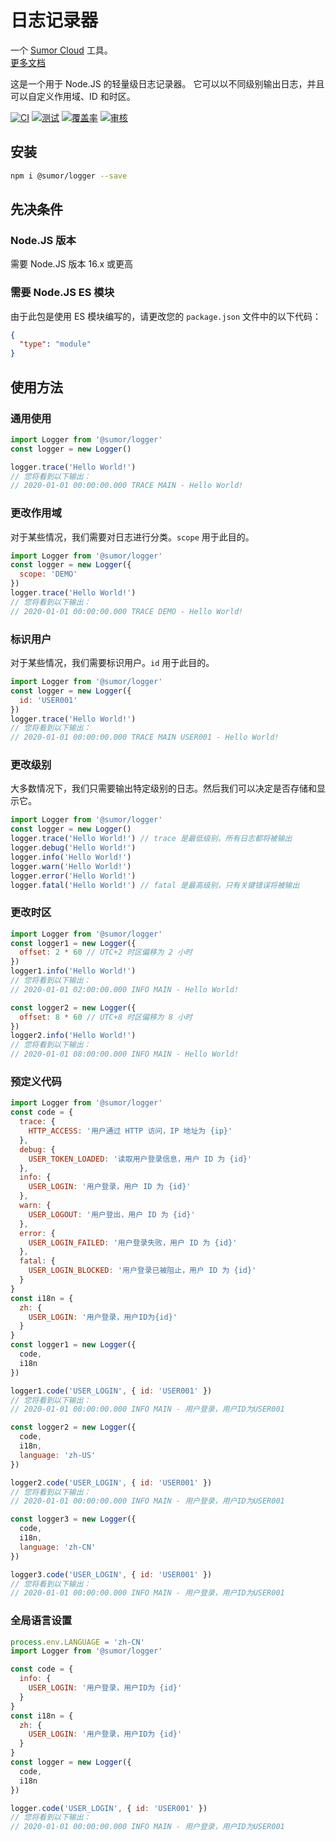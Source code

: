 # 日志记录器

一个 [Sumor Cloud](https://sumor.cloud) 工具。  
[更多文档](https://sumor.cloud/logger)

这是一个用于 Node.JS 的轻量级日志记录器。
它可以以不同级别输出日志，并且可以自定义作用域、ID 和时区。

[![CI](https://github.com/sumor-cloud/logger/actions/workflows/ci.yml/badge.svg)](https://github.com/sumor-cloud/logger/actions/workflows/ci.yml)
[![测试](https://github.com/sumor-cloud/logger/actions/workflows/ut.yml/badge.svg)](https://github.com/sumor-cloud/logger/actions/workflows/ut.yml)
[![覆盖率](https://github.com/sumor-cloud/logger/actions/workflows/coverage.yml/badge.svg)](https://github.com/sumor-cloud/logger/actions/workflows/coverage.yml)
[![审核](https://github.com/sumor-cloud/logger/actions/workflows/audit.yml/badge.svg)](https://github.com/sumor-cloud/logger/actions/workflows/audit.yml)

## 安装

```bash
npm i @sumor/logger --save
```

## 先决条件

### Node.JS 版本

需要 Node.JS 版本 16.x 或更高

### 需要 Node.JS ES 模块

由于此包是使用 ES 模块编写的，请更改您的 `package.json` 文件中的以下代码：

```json
{
  "type": "module"
}
```

## 使用方法

### 通用使用

```js
import Logger from '@sumor/logger'
const logger = new Logger()

logger.trace('Hello World!')
// 您将看到以下输出：
// 2020-01-01 00:00:00.000 TRACE MAIN - Hello World!
```

### 更改作用域

对于某些情况，我们需要对日志进行分类。`scope` 用于此目的。

```js
import Logger from '@sumor/logger'
const logger = new Logger({
  scope: 'DEMO'
})
logger.trace('Hello World!')
// 您将看到以下输出：
// 2020-01-01 00:00:00.000 TRACE DEMO - Hello World!
```

### 标识用户

对于某些情况，我们需要标识用户。`id` 用于此目的。

```js
import Logger from '@sumor/logger'
const logger = new Logger({
  id: 'USER001'
})
logger.trace('Hello World!')
// 您将看到以下输出：
// 2020-01-01 00:00:00.000 TRACE MAIN USER001 - Hello World!
```

### 更改级别

大多数情况下，我们只需要输出特定级别的日志。然后我们可以决定是否存储和显示它。

```js
import Logger from '@sumor/logger'
const logger = new Logger()
logger.trace('Hello World!') // trace 是最低级别，所有日志都将被输出
logger.debug('Hello World!')
logger.info('Hello World!')
logger.warn('Hello World!')
logger.error('Hello World!')
logger.fatal('Hello World!') // fatal 是最高级别，只有关键错误将被输出
```

### 更改时区

```js
import Logger from '@sumor/logger'
const logger1 = new Logger({
  offset: 2 * 60 // UTC+2 时区偏移为 2 小时
})
logger1.info('Hello World!')
// 您将看到以下输出：
// 2020-01-01 02:00:00.000 INFO MAIN - Hello World!

const logger2 = new Logger({
  offset: 8 * 60 // UTC+8 时区偏移为 8 小时
})
logger2.info('Hello World!')
// 您将看到以下输出：
// 2020-01-01 08:00:00.000 INFO MAIN - Hello World!
```

### 预定义代码

```js
import Logger from '@sumor/logger'
const code = {
  trace: {
    HTTP_ACCESS: '用户通过 HTTP 访问，IP 地址为 {ip}'
  },
  debug: {
    USER_TOKEN_LOADED: '读取用户登录信息，用户 ID 为 {id}'
  },
  info: {
    USER_LOGIN: '用户登录，用户 ID 为 {id}'
  },
  warn: {
    USER_LOGOUT: '用户登出，用户 ID 为 {id}'
  },
  error: {
    USER_LOGIN_FAILED: '用户登录失败，用户 ID 为 {id}'
  },
  fatal: {
    USER_LOGIN_BLOCKED: '用户登录已被阻止，用户 ID 为 {id}'
  }
}
const i18n = {
  zh: {
    USER_LOGIN: '用户登录，用户ID为{id}'
  }
}
const logger1 = new Logger({
  code,
  i18n
})

logger1.code('USER_LOGIN', { id: 'USER001' })
// 您将看到以下输出：
// 2020-01-01 00:00:00.000 INFO MAIN - 用户登录，用户ID为USER001

const logger2 = new Logger({
  code,
  i18n,
  language: 'zh-US'
})

logger2.code('USER_LOGIN', { id: 'USER001' })
// 您将看到以下输出：
// 2020-01-01 00:00:00.000 INFO MAIN - 用户登录，用户ID为USER001

const logger3 = new Logger({
  code,
  i18n,
  language: 'zh-CN'
})

logger3.code('USER_LOGIN', { id: 'USER001' })
// 您将看到以下输出：
// 2020-01-01 00:00:00.000 INFO MAIN - 用户登录，用户ID为USER001
```

### 全局语言设置

```js
process.env.LANGUAGE = 'zh-CN'
import Logger from '@sumor/logger'

const code = {
  info: {
    USER_LOGIN: '用户登录，用户ID为 {id}'
  }
}
const i18n = {
  zh: {
    USER_LOGIN: '用户登录，用户ID为 {id}'
  }
}
const logger = new Logger({
  code,
  i18n
})

logger.code('USER_LOGIN', { id: 'USER001' })
// 您将看到以下输出：
// 2020-01-01 00:00:00.000 INFO MAIN - 用户登录，用户ID为USER001
```
